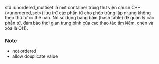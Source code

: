 std::unordered_multiset là một container trong thư viện chuẩn C++ (<unordered_set>) lưu trữ các phần tử cho phép trùng lặp nhưng không theo thứ tự cụ thể nào. Nó sử dụng bảng băm (hash table) để quản lý các phần tử, đảm bảo thời gian trung bình của các thao tác tìm kiếm, chèn và xóa là O(1).

### Note

- not ordered
- allow douplicate value
